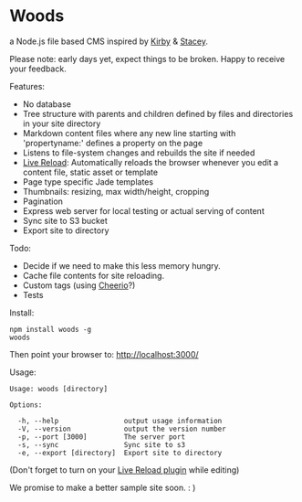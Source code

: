 Woods
=====

a Node.js file based CMS inspired by [Kirby](http://getkirby.com/) & [Stacey](http://www.staceyapp.com/).

Please note: early days yet, expect things to be broken. Happy to receive your feedback.

Features:

*   No database
*   Tree structure with parents and children defined by files and directories in your site directory
*   Markdown content files where any new line starting with 'propertyname:' defines a property on the page
*   Listens to file-system changes and rebuilds the site if needed
*   [Live Reload](https://chrome.google.com/webstore/detail/livereload/jnihajbhpnppcggbcgedagnkighmdlei): Automatically reloads the browser whenever you edit a content file, static asset or template
*   Page type specific Jade templates
*   Thumbnails: resizing, max width/height, cropping
*   Pagination
*   Express web server for local testing or actual serving of content
*   Sync site to S3 bucket
*	Export site to directory

Todo:

*   Decide if we need to make this less memory hungry.
*   Cache file contents for site reloading.
*   Custom tags (using [Cheerio](https://github.com/MatthewMueller/cheerio)?)
*   Tests

Install:

    npm install woods -g
    woods

Then point your browser to: 
[http://localhost:3000/](http://localhost:3000/)

Usage:

    Usage: woods [directory]
    
    Options:
    
      -h, --help                output usage information
      -V, --version             output the version number
      -p, --port [3000]         The server port
      -s, --sync                Sync site to s3
      -e, --export [directory]  Export site to directory

(Don't forget to turn on your [Live Reload plugin](https://chrome.google.com/webstore/detail/livereload/jnihajbhpnppcggbcgedagnkighmdlei) while editing)

We promise to make a better sample site soon. : )
